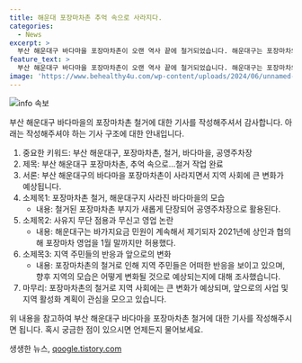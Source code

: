 ```yaml
---
title: 해운대 포장마차촌 추억 속으로 사라지다.
categories:
  - News
excerpt: >
  부산 해운대구 바다마을 포장마차촌이 오랜 역사 끝에 철거되었습니다. 해운대구는 포장마차의 무단 점용과 무신고 영업을 이유로 철거 작업을 진행했는데, 이에 대한 관심이 높아지고 있습니다. 철거된 부지는 공영주차장으로 재단장될 예정이며, 이에 대한 독자들의 호기심이 커지고 있습니다.
feature_text: >
  부산 해운대구 바다마을 포장마차촌이 오랜 역사 끝에 철거되었습니다. 해운대구는 포장마차의 무단 점용과 무신고 영업을 이유로 철거 작업을 진행했는데, 이에 대한 관심이 높아지고 있습니다. 철거된 부지는 공영주차장으로 재단장될 예정이며, 이에 대한 독자들의 호기심이 커지고 있습니다.
image: 'https://www.behealthy4u.com/wp-content/uploads/2024/06/unnamed-file.png'
---
```


<p><img src="https://www.behealthy4u.com/wp-content/uploads/2024/06/unnamed-file.png" alt="info 속보" /></p>

<p>부산 해운대구 바다마을의 포장마차촌 철거에 대한 기사를 작성해주셔서 감사합니다. 아래는 작성해주셔야 하는 기사 구조에 대한 안내입니다.</p>

<ol>
<li>중요한 키워드: 부산 해운대구, 포장마차촌, 철거, 바다마을, 공영주차장</li>
<li>제목: 부산 해운대구 포장마차촌, 추억 속으로…철거 작업 완료</li>
<li>서론: 부산 해운대구의 바다마을 포장마차촌이 사라지면서 지역 사회에 큰 변화가 예상됩니다.</li>
<li>소제목1: 포장마차촌 철거, 해운대구지 사라진 바다마을의 모습
<ul>
<li>내용: 철거된 포장마차촌 부지가 새롭게 단장되어 공영주차장으로 활용된다.</li>
</ul></li>
<li>소제목2: 사유지 무단 점용과 무신고 영업 논란
<ul>
<li>내용: 해운대구는 바가지요금 민원이 계속해서 제기되자 2021년에 상인과 협의해 포장마차 영업을 1월 말까지만 허용했다.</li>
</ul></li>
<li>소제목3: 지역 주민들의 반응과 앞으로의 변화
<ul>
<li>내용: 포장마차촌의 철거로 인해 지역 주민들은 어떠한 반응을 보이고 있으며, 향후 지역의 모습은 어떻게 변화될 것으로 예상되는지에 대해 조사했습니다.</li>
</ul></li>
<li>마무리: 포장마차촌의 철거로 지역 사회에는 큰 변화가 예상되며, 앞으로의 사업 및 지역 활성화 계획이 관심을 모으고 있습니다.</li>
</ol>

<p>위 내용을 참고하여 부산 해운대구 바다마을 포장마차촌 철거에 대한 기사를 작성해주시면 됩니다. 혹시 궁금한 점이 있으시면 언제든지 물어보세요.</p>
생생한 뉴스, <a href="https://qoogle.tistory.com" rel="dofollow">qoogle.tistory.com</a>


